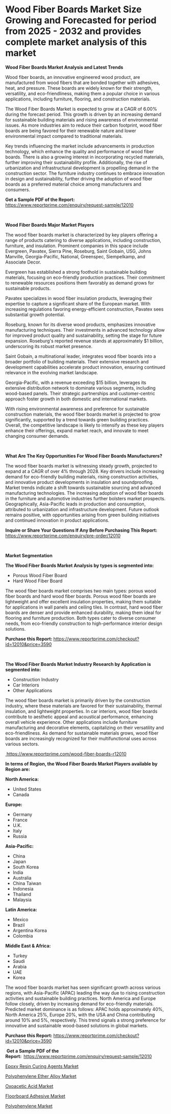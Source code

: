 <p><h1>Wood Fiber Boards Market Size Growing and Forecasted for period from 2025 - 2032 and provides complete market analysis of this market</h1></p><p><strong>Wood Fiber Boards Market Analysis and Latest Trends</strong></p>
<p><p>Wood fiber boards, an innovative engineered wood product, are manufactured from wood fibers that are bonded together with adhesives, heat, and pressure. These boards are widely known for their strength, versatility, and eco-friendliness, making them a popular choice in various applications, including furniture, flooring, and construction materials.</p><p>The Wood Fiber Boards Market is expected to grow at a CAGR of 6.00% during the forecast period. This growth is driven by an increasing demand for sustainable building materials and rising awareness of environmental issues. As more industries aim to reduce their carbon footprint, wood fiber boards are being favored for their renewable nature and lower environmental impact compared to traditional materials.</p><p>Key trends influencing the market include advancements in production technology, which enhance the quality and performance of wood fiber boards. There is also a growing interest in incorporating recycled materials, further improving their sustainability profile. Additionally, the rise of urbanization and infrastructural development is propelling demand in the construction sector. The furniture industry continues to embrace innovation in design and sustainability, further driving the adoption of wood fiber boards as a preferred material choice among manufacturers and consumers.</p></p>
<p><strong>Get a Sample PDF of the Report:&nbsp;</strong> <a href="https://www.reportprime.com/enquiry/request-sample/12010?utm_campaign=1875&utm_medium=2&utm_source=Github&utm_content=ia&utm_term=17032025&utm_id=wood-fiber-boards">https://www.reportprime.com/enquiry/request-sample/12010</a></p>
<p>&nbsp;</p>
<p><strong>Wood Fiber Boards Major Market Players</strong></p>
<p><p>The wood fiber boards market is characterized by key players offering a range of products catering to diverse applications, including construction, furniture, and insulation. Prominent companies in this space include Evergreen, Pavatex, Sierra Pine, Roseburg, Saint Gobain, USG, Johns Manville, Georgia-Pacific, National, Greenspec, Siempelkamp, and Associate Decor.</p><p>Evergreen has established a strong foothold in sustainable building materials, focusing on eco-friendly production practices. Their commitment to renewable resources positions them favorably as demand grows for sustainable products.</p><p>Pavatex specializes in wood fiber insulation products, leveraging their expertise to capture a significant share of the European market. With increasing regulations favoring energy-efficient construction, Pavatex sees substantial growth potential.</p><p>Roseburg, known for its diverse wood products, emphasizes innovative manufacturing techniques. Their investments in advanced technology allow for improved product quality and sustainability, setting the stage for future expansion. Roseburg's reported revenue stands at approximately $1 billion, underscoring its robust market presence.</p><p>Saint Gobain, a multinational leader, integrates wood fiber boards into a broader portfolio of building materials. Their extensive research and development capabilities accelerate product innovation, ensuring continued relevance in the evolving market landscape.</p><p>Georgia-Pacific, with a revenue exceeding $15 billion, leverages its extensive distribution network to dominate various segments, including wood-based panels. Their strategic partnerships and customer-centric approach foster growth in both domestic and international markets.</p><p>With rising environmental awareness and preference for sustainable construction materials, the wood fiber boards market is projected to grow significantly, supported by a trend towards green building practices. Overall, the competitive landscape is likely to intensify as these key players enhance their offerings, expand market reach, and innovate to meet changing consumer demands.</p></p>
<p>&nbsp;</p>
<p><strong>What Are The Key Opportunities For Wood Fiber Boards Manufacturers?</strong></p>
<p><p>The wood fiber boards market is witnessing steady growth, projected to expand at a CAGR of over 4% through 2028. Key drivers include increasing demand for eco-friendly building materials, rising construction activities, and innovative product developments in insulation and soundproofing. Market trends indicate a shift towards sustainable sourcing and advanced manufacturing technologies. The increasing adoption of wood fiber boards in the furniture and automotive industries further bolsters market prospects. Geographically, Asia-Pacific leads in production and consumption, attributed to urbanization and infrastructure development. Future outlook remains positive, with opportunities arising from green building initiatives and continued innovation in product applications.</p></p>
<p><strong>Inquire or Share Your Questions If Any Before Purchasing This Report:</strong> <a href="https://www.reportprime.com/enquiry/pre-order/12010?utm_campaign=1875&utm_medium=2&utm_source=Github&utm_content=ia&utm_term=17032025&utm_id=wood-fiber-boards">https://www.reportprime.com/enquiry/pre-order/12010</a></p>
<p>&nbsp;</p>
<p><strong>Market Segmentation</strong></p>
<p><strong>The Wood Fiber Boards Market Analysis by types is segmented into:</strong></p>
<p><ul><li>Porous Wood Fiber Board</li><li>Hard Wood Fiber Board</li></ul></p>
<p><p>The wood fiber boards market comprises two main types: porous wood fiber boards and hard wood fiber boards. Porous wood fiber boards are lightweight and offer excellent insulation properties, making them suitable for applications in wall panels and ceiling tiles. In contrast, hard wood fiber boards are denser and provide enhanced durability, making them ideal for flooring and furniture production. Both types cater to diverse consumer needs, from eco-friendly construction to high-performance interior design solutions.</p></p>
<p><strong>Purchase this Report:&nbsp;</strong><a href="https://www.reportprime.com/checkout?id=12010&price=3590&utm_campaign=1875&utm_medium=2&utm_source=Github&utm_content=ia&utm_term=17032025&utm_id=wood-fiber-boards">https://www.reportprime.com/checkout?id=12010&price=3590</a></p>
<p>&nbsp;</p>
<p><strong>The Wood Fiber Boards Market Industry Research by Application is segmented into:</strong></p>
<p><ul><li>Construction Industry</li><li>Car Interiors</li><li>Other Applications</li></ul></p>
<p><p>The wood fiber boards market is primarily driven by the construction industry, where these materials are favored for their sustainability, thermal insulation, and lightweight properties. In car interiors, wood fiber boards contribute to aesthetic appeal and acoustical performance, enhancing overall vehicle experience. Other applications include furniture manufacturing and decorative elements, capitalizing on their versatility and eco-friendliness. As demand for sustainable materials grows, wood fiber boards are increasingly recognized for their multifunctional uses across various sectors.</p></p>
<p><a href="https://www.reportprime.com/wood-fiber-boards-r12010?utm_campaign=1875&utm_medium=2&utm_source=Github&utm_content=ia&utm_term=17032025&utm_id=wood-fiber-boards">&nbsp;https://www.reportprime.com/wood-fiber-boards-r12010</a></p>
<p><strong>In terms of Region, the Wood Fiber Boards Market Players available by Region are:</strong></p>
<p>
    <p> <strong> North America: </strong>
        <ul>
            <li>United States</li>
            <li>Canada</li>
        </ul>
        </p> 
    <p> <strong> Europe: </strong>
        <ul>
            <li>Germany</li>
            <li>France</li>
            <li>U.K.</li>
            <li>Italy</li>
            <li>Russia</li>
        </ul>
        </p> 
    <p> <strong> Asia-Pacific: </strong>
        <ul>
            <li>China</li>
            <li>Japan</li>
            <li>South Korea</li>
            <li>India</li>
            <li>Australia</li>
            <li>China Taiwan</li>
            <li>Indonesia</li>
            <li>Thailand</li>
            <li>Malaysia</li>
        </ul>
        </p> 
    <p> <strong> Latin America: </strong>
        <ul>
            <li>Mexico</li>
            <li>Brazil</li>
            <li>Argentina Korea</li>
            <li>Colombia</li>
        </ul>
        </p> 
    <p> <strong> Middle East & Africa: </strong>
        <ul>
            <li>Turkey</li>
            <li>Saudi</li>
            <li>Arabia</li>
            <li>UAE</li>
            <li>Korea</li>
        </ul>
    </p>
    </p>
<p><p>The wood fiber boards market has seen significant growth across various regions, with Asia-Pacific (APAC) leading the way due to rising construction activities and sustainable building practices. North America and Europe follow closely, driven by increasing demand for eco-friendly materials. Predicted market dominance is as follows: APAC holds approximately 40%, North America 25%, Europe 20%, with the USA and China contributing around 10% and 5%, respectively. This trend signals a strong preference for innovative and sustainable wood-based solutions in global markets.</p></p>
<p><strong>Purchase this Report: </strong><a href="https://www.reportprime.com/checkout?id=12010&price=3590&utm_campaign=1875&utm_medium=2&utm_source=Github&utm_content=ia&utm_term=17032025&utm_id=wood-fiber-boards">https://www.reportprime.com/checkout?id=12010&price=3590</a></p>
<p>&nbsp;<strong>Get a Sample PDF of the Report:&nbsp;&nbsp;</strong><a href="https://www.reportprime.com/enquiry/request-sample/12010?utm_campaign=1875&utm_medium=2&utm_source=Github&utm_content=ia&utm_term=17032025&utm_id=wood-fiber-boards">https://www.reportprime.com/enquiry/request-sample/12010</a></p>
<p><strong></strong></p>
<p><p><a href="https://github.com/doganaqev/Market-Research-Report-List-1/blob/main/epoxy-resin-curing-agents-market.md?utm_campaign=1875&utm_medium=2&utm_source=Github&utm_content=ia&utm_term=17032025&utm_id=wood-fiber-boards">Epoxy Resin Curing Agents Market</a></p><p><a href="https://github.com/omemaeuseda/Market-Research-Report-List-1/blob/main/polyphenylene-ether-alloy-market.md?utm_campaign=1875&utm_medium=2&utm_source=Github&utm_content=ia&utm_term=17032025&utm_id=wood-fiber-boards">Polyphenylene Ether Alloy Market</a></p><p><a href="https://github.com/sitarzerpa3d/Market-Research-Report-List-1/blob/main/oxoacetic-acid-market.md?utm_campaign=1875&utm_medium=2&utm_source=Github&utm_content=ia&utm_term=17032025&utm_id=wood-fiber-boards">Oxoacetic Acid Market</a></p><p><a href="https://github.com/rentzszaszjn/Market-Research-Report-List-1/blob/main/floorboard-adhesive-market.md?utm_campaign=1875&utm_medium=2&utm_source=Github&utm_content=ia&utm_term=17032025&utm_id=wood-fiber-boards">Floorboard Adhesive Market</a></p><p><a href="https://github.com/yenagmah/Market-Research-Report-List-1/blob/main/polyphenylene-market.md?utm_campaign=1875&utm_medium=2&utm_source=Github&utm_content=ia&utm_term=17032025&utm_id=wood-fiber-boards">Polyphenylene Market</a></p></p>